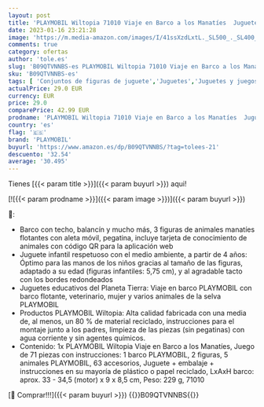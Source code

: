 ```yaml
---
layout: post
title: 'PLAYMOBIL Wiltopia 71010 Viaje en Barco a los Manatíes  Juguetes sostenibles para niños a Partir de 4 años'
date: 2023-01-16 23:21:28
image: 'https://m.media-amazon.com/images/I/41ssXzdLxtL._SL500_._SL400_.jpg'
comments: true
category: ofertas
author: 'tole.es'
slug: 'B09QTVNNBS-es PLAYMOBIL Wiltopia 71010 Viaje en Barco a los Manatíes...'
sku: 'B09QTVNNBS-es'
tags: [ 'Conjuntos de figuras de juguete','Juguetes','Juguetes y juegos','Muñecos y figuras','playmobil','🇪🇸', ]
actualPrice: 29.0 EUR
currency: EUR
price: 29.0
comparePrice: 42.99 EUR
prodname: 'PLAYMOBIL Wiltopia 71010 Viaje en Barco a los Manatíes  Juguetes sostenibles para niños a Partir de 4 años'
country: 'es'
flag: '🇪🇸'
brand: 'PLAYMOBIL'
buyurl: 'https://www.amazon.es/dp/B09QTVNNBS/?tag=tolees-21'
descuento: '32.54'
average: '30.495'
---
```


Tienes [{{< param title >}}]({{< param buyurl >}}) aqui!

[![{{< param prodname >}}]({{< param image >}})]({{< param buyurl >}})

🔎:

- Barco con techo, balancín y mucho más, 3 figuras de animales manatíes flotantes con aleta móvil, pegatina, incluye tarjeta de conocimiento de animales con código QR para la aplicación web
- Juguete infantil respetuoso con el medio ambiente, a partir de 4 años: Óptimo para las manos de los niños gracias al tamaño de las figuras, adaptado a su edad (figuras infantiles: 5,75 cm), y al agradable tacto con los bordes redondeados
- Juguetes educativos del Planeta Tierra: Viaje en barco PLAYMOBIL con barco flotante, veterinario, mujer y varios animales de la selva PLAYMOBIL
- Productos PLAYMOBIL Wiltopia: Alta calidad fabricada con una media de, al menos, un 80 % de material reciclado, instrucciones para el montaje junto a los padres, limpieza de las piezas (sin pegatinas) con agua corriente y sin agentes químicos.
- Contenido: 1x PLAYMOBIL Wiltopia Viaje en Barco a los Manatíes, Juego de 71 piezas con instrucciones: 1 barco PLAYMOBIL, 2 figuras, 5 animales PLAYMOBIL, 63 accesorios, Juguete + embalaje + instrucciones en su mayoría de plástico o papel reciclado, LxAxH barco: aprox. 33 - 34,5 (motor) x 9 x 8,5 cm, Peso: 229 g, 71010

[🛒 Comprar!!!]({{< param buyurl >}})
{{<world>}}B09QTVNNBS{{</world>}}
